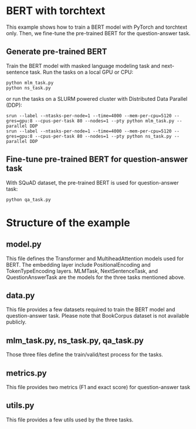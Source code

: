 # BERT with torchtext

This example shows how to train a BERT model with PyTorch and torchtext only. Then, we fine-tune the pre-trained BERT for the question-answer task.


Generate pre-trained BERT
-------------------------

Train the BERT model with masked language modeling task and next-sentence task. Run the tasks on a local GPU or CPU:

    python mlm_task.py
    python ns_task.py

or run the tasks on a SLURM powered cluster with Distributed Data Parallel (DDP):

    srun --label --ntasks-per-node=1 --time=4000 --mem-per-cpu=5120 --gres=gpu:8 --cpus-per-task 80 --nodes=1 --pty python mlm_task.py --parallel DDP
    srun --label --ntasks-per-node=1 --time=4000 --mem-per-cpu=5120 --gres=gpu:8 --cpus-per-task 80 --nodes=1 --pty python ns_task.py --parallel DDP

Fine-tune pre-trained BERT for question-answer task
---------------------------------------------------

With SQuAD dataset, the pre-trained BERT is used for question-answer task:

    python qa_task.py


Structure of the example
========================

model.py
--------

This file defines the Transformer and MultiheadAttention models used for BERT. The embedding layer include PositionalEncoding and TokenTypeEncoding layers. MLMTask, NextSentenceTask, and QuestionAnswerTask are the models for the three tasks mentioned above.

data.py
-------

This file provides a few datasets required to train the BERT model and question-answer task. Please note that BookCorpus dataset is not available publicly.


mlm_task.py, ns_task.py, qa_task.py
-----------------------------------

Those three files define the train/valid/test process for the tasks.


metrics.py
----------

This file provides two metrics (F1 and exact score) for question-answer task


utils.py
--------

This file provides a few utils used by the three tasks.
